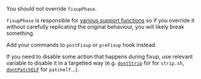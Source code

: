 You should not override `fixupPhase`.

`fixupPhase` is responsible for [various support functions](https://github.com/NixOS/nixpkgs/blob/d71a03ad695407dd482ead32d3eddff50092a1c3/pkgs/stdenv/generic/setup.sh#L1101-L1178) so if you override it without carefully replicating the original behaviour, you will likely break something.

Add your commands to `postFixup` or `preFixup` hook instead.

If you need to disable some action that happens during fixup, use relevant variable to disable it in a targetted way (e.g. [`dontStrip`](https://github.com/NixOS/nixpkgs/blob/d71a03ad695407dd482ead32d3eddff50092a1c3/pkgs/build-support/setup-hooks/strip.sh#L22-L24) for for `strip.sh`, [`dontPatchELF`](https://github.com/NixOS/nixpkgs/blob/d71a03ad695407dd482ead32d3eddff50092a1c3/pkgs/development/tools/misc/patchelf/setup-hook.sh#L5) for `patchelf`…).
